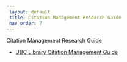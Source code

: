 ```yaml
---
 layout: default
 title: Citation Management Research Guide
 nav_order: 7
---
```


Citation Management Research Guide

- [UBC Library Citation Management Guide](https://guides.library.ubc.ca/citationmanagement)

